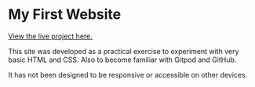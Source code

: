 <h1 align=”center”>My First Website</h1>

[View the live project here.](https://roxjade.github.io/my-full-template/)

This site was developed as a practical exercise to experiment with very basic HTML and CSS. Also to become familiar with Gitpod and GitHub. 

It has not been designed to be responsive or accessible on other devices. 

